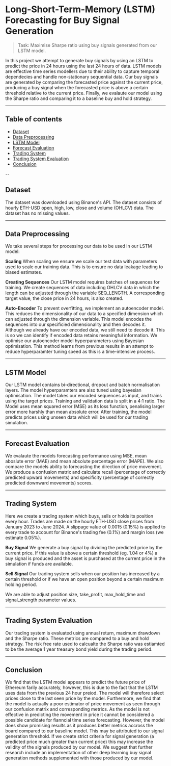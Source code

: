# Long-Short-Term-Memory (LSTM) Forecasting for Buy Signal Generation

> Task: Maximise Sharpe ratio using buy signals generated from our LSTM model.

In this project we attempt to generate buy signals by using an LSTM to predict the price in 24 hours using the last 24 hours of data. LSTM models are effective time series modellers due to their ability to capture temporal dependecies and handle non-stationary sequential data. Our buy signals are generated by comparing the forecasted price against the current price, producing a buy signal when the forecasted price is above a certain threshold relative to the current price. Finally, we evalaute our model using the Sharpe ratio and comparing it to a baseline buy and hold strategy. 


---


## Table of contents
- [Dataset](#dataset)
- [Data Preprocessing](#data-preprocessing)
- [LSTM Model](#lstm-model)
- [Forecast Evaluation](#forecast-evaluation)
- [Trading System](#trading-system)
- [Trading System Evaluation](#trading-system-evaluation)
- [Conclusion](#conclusion)


--


## Dataset

The dataset was downloaded using Binance's API. The dataset consists of hourly ETH-USD open, high, low, close and volume (OHLCV) data. The dataset has no missing values. 


---


## Data Preprocessing

We take several steps for processing our data to be used in our LSTM model:

**Scaling**
When scaling we ensure we scale our test data with parameters used to scale our training data. This is to ensure no data leakage leading to biased estimates. 

**Creating Sequences**
Our LSTM model requires batches of sequences for training. We create sequences of data including OHLCV data in which the length can be adjusted through the variable SEQ_LENGTH. A corresponding target value, the close price in 24 hours, is also created. 

**Auto-Encoder**
To prevent overfitting, we implement an autoencoder model. This reduces the dimensionality of our data to a specified dimension which can adjusted through the dimension variable. This model encodes the sequences into our specificied dimensionality and then decodes it. Although we already have our encoded data, we still need to decode it. This is so we can identify if encoded data retains meaningful information. We optimise our autoencoder model hyperparameters using Bayesian optimisation. This method learns from previous results in an attempt to reduce hyperparamter tuning speed as this is a time-intensive process.


---


## LSTM Model

Our LSTM model contains bi-directional, dropout and batch normalisation layers. The model hyperparamters are also tuned using bayesian optimisation. The model takes our encoded sequences as input, and trains using the target prices. Training and validation data is split in a 4:1 ratio. The Model uses mean squared error (MSE) as its loss function, penalising larger error more harshly than mean absolute error. After training, the model predicts prices using unseen data which will be used for our trading simulation.


---


## Forecast Evaluation


We evalaute the models forecasting performance using MSE, mean aboslute error (MAE) and mean absolute percentage error (MAPE). We also compare the models ability to forecasting the direction of price movement. We produce a confusion matrix and calculate recall (percentage of correctly predicted upward movements) and specificity (percentage of correctly predicted downward movements) scores. 


---


## Trading System

Here we create a trading system which buys, sells or holds its position every hour. Trades are made on the hourly ETH-USD close prices from January 2023 to June 2024. A slippage value of 0.0015 (0.15%) is applied to every trade to account for Binance's trading fee (0.1%) and margin loss (we estimate 0.05%). 

**Buy Signal**
We generate a buy signal by dividing the predicted price by the current price. If this value is above a certain threshold (eg. 1.04 or 4%) a buy signal is produced and the asset is purchased at the current price in the simulation if funds are available. 

**Sell Signal**
Our trading system sells when our position has increased by a certain threshold or if we have an open position beyond a certain maximum holding period. 

We are able to adjust position size, take_profit, max_hold_time and signal_strength parameter values.


---


## Trading System Evaluation

Our trading system is evaluated using annual return, maximum drawdown and the Sharpe ratio. These metrics are compared to a buy and hold strategy. The risk free rate used to calcualte the Sharpe ratio was estiamted to be the average 1 year treasury bond yield during the trading period.


---


## Conclusion

We find that the LSTM model appears to predict the future price of Ethereum farily accurately, however, this is due to the fact that the LSTM uses data from the previous 24 hour preiod. The model will therefore select prices close to the last seen price by the model. Furthermore, we find that the model is actually a poor estimator of price movement as seen through our confusion matrix and corresponding metrics. As the model is not effective in predicting the movement in price it cannot be considered a possible candidate for fianncial time series forecasting. However, the model does show promising results as it produces better metrics accross the board compared to our baseline model. This may be attributed to our signal generation threshold. If we create strict criteria for signal generation (a predicted price much greater than current price) this may increase the validity of the signals produced by our model. We suggest that further research include an implementation of other deep learning buy signal generation methods supplemented with those produced by our model.
  
